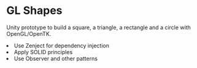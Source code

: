 <h1> GL Shapes </h1>
<p>
  Unity prototype to build a square, a triangle, a rectangle and a circle with OpenGL/OpenTK.<br>
  <li>Use Zenject for dependency injection</li>
  <li>Apply SOLID principles</li>
  <li>Use Observer and other patterns</li>
</p>
